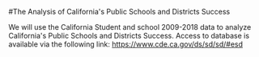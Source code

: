 #The Analysis of California's Public Schools and Districts Success

We will use the California Student and school 2009-2018 data to analyze California's Public Schools and Districts Success. Access to database is available via the following link: https://www.cde.ca.gov/ds/sd/sd/#esd


